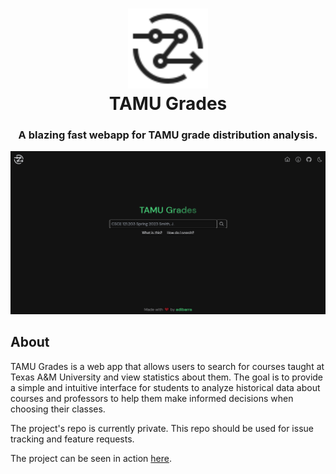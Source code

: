 <h1 align="center">
  <a href="https://gd.adibarra.com/">
    <img src="./assets/favicon.svg" alt="Logo" height="128">
  </a>
  <br>
  TAMU Grades
</h1>

<h3 align="center"><b>A blazing fast webapp for TAMU grade distribution analysis.</b></h3>

![screenshot](./assets/screenshot.png)

## About

TAMU Grades is a web app that allows users to search for courses taught at Texas A&M University and view statistics about them. The goal is to provide a simple and intuitive interface for students to analyze historical data about courses and professors to help them make informed decisions when choosing their classes.

The project's repo is currently private. This repo should be used for issue tracking and feature requests.

The project can be seen in action [here](https://gd.adibarra.com/).
